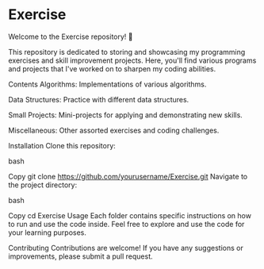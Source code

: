 # Exercise

Welcome to the Exercise repository! 🚀

This repository is dedicated to storing and showcasing my programming exercises and skill improvement projects. Here, you'll find various programs and projects that I've worked on to sharpen my coding abilities.

Contents
Algorithms: Implementations of various algorithms.

Data Structures: Practice with different data structures.

Small Projects: Mini-projects for applying and demonstrating new skills.

Miscellaneous: Other assorted exercises and coding challenges.

Installation
Clone this repository:

bash

Copy
git clone https://github.com/yourusername/Exercise.git
Navigate to the project directory:

bash

Copy
cd Exercise
Usage
Each folder contains specific instructions on how to run and use the code inside. Feel free to explore and use the code for your learning purposes.

Contributing
Contributions are welcome! If you have any suggestions or improvements, please submit a pull request.
